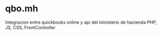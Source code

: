 # qbo.mh
Integracion entre quickbooks online y api del ministerio de hacienda PHP, JS, CSS, FrontController
